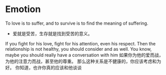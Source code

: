 # Emotion

To love is to suffer, and to survive is to find the meaning of suffering.
- 爱就是受苦，生存就是找到受苦的意义。


If you fight for his love, fight for his attention, even his respect. Then the relationship is not healthy, you should consider and as well. You know, maybe you should really have a conversation with him
如果你为他的爱而战，为他的注意力而战，甚至他的尊重。 那么这种关系是不健康的，你应该考虑和为好。 你知道，也许你真的应该和他谈谈
